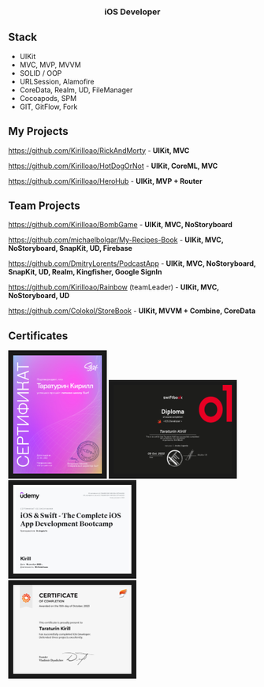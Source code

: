 
<h3 align="center">iOS Developer</h3>

## Stack
* UIKit
* MVC, MVP, MVVM
* SOLID / OOP
* URLSession, Alamofire
* CoreData, Realm, UD, FileManager
* Cocoapods, SPM
* GIT, GitFlow, Fork


## My Projects
https://github.com/Kirilloao/RickAndMorty - **UIKit, MVC**

https://github.com/Kirilloao/HotDogOrNot - **UIKit, CoreML, MVC**

https://github.com/Kirilloao/HeroHub - **UIKit, MVP + Router**

## Team Projects
 
 https://github.com/Kirilloao/BombGame - **UIKit, MVC, NoStoryboard**

 https://github.com/michaelbolgar/My-Recipes-Book - **UIKit, MVC, NoStoryboard, SnapKit, UD, Firebase**
 
 https://github.com/DmitryLorents/PodcastApp - **UIKit, MVC, NoStoryboard, SnapKit, UD, Realm, Kingfisher, Google SignIn**

 https://github.com/Kirilloao/Rainbow (teamLeader) -  **UIKit, MVC, NoStoryboard, UD**

 https://github.com/Colokol/StoreBook - **UIKit, MVVM + Combine, CoreData**
 

 ## Certificates
<a href="https://github.com/Kirilloao/Kirilloao/blob/main/A4%20-%20185.pdf" target="_blanck"><img src="https://github.com/Kirilloao/Kirilloao/blob/main/Surf.png" width = "180" height="240" border="10" /></a>
<a href="https://swiftbook.org/professions/53/certificate/4607/?language=en" target="_blanck"><img src="https://github.com/Kirilloao/Kirilloao/blob/main/SwiftBook_certificate_en.png" alt="swiftbook.org" width = "240" height="180" border="10" /></a>
<a href="https://github.com/Kirilloao/Kirilloao/blob/main/udemy_rus.png" target="_blanck"><img src="https://github.com/Kirilloao/Kirilloao/blob/main/udemy_rus.png" alt="swiftbook.org" width = "240" height="180" border="10" /></a>
        <a href="https://github.com/Kirilloao/Kirilloao/blob/main/Certificate%20Participant.png" target="_blanck"><img src="https://github.com/Kirilloao/Kirilloao/blob/main/Certificate%20Participant.png" alt="swiftbook.org" width = "240" height="180" border="10" /></a>

